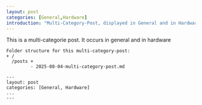 ```yaml
---
layout: post
categories: [General,Hardware]
introduction: "Multi-Category-Post, displayed in General and in Hardware"
---
```


This is a multi-categorie post. It occurs in general and in hardware

```
Folder structure for this multi-category-post:
+ /
  /posts +
         - 2025-08-04-multi-category-post.md
```

```
---
layout: post
categories: [General, Hardware]
...
---
```

